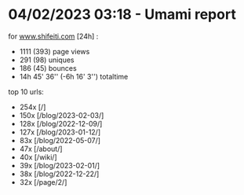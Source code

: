 # 04/02/2023 03:18 - Umami report
for www.shifeiti.com [24h] :

 - 1111 (393) page views
 - 291 (98) uniques
 - 186 (45) bounces
 - 14h 45' 36'' (-6h 16' 3'') totaltime


top 10 urls:
 - 254x [/]
 - 150x [/blog/2023-02-03/]
 - 128x [/blog/2022-12-09/]
 - 127x [/blog/2023-01-12/]
 - 83x [/blog/2022-05-07/]
 - 47x [/about/]
 - 40x [/wiki/]
 - 39x [/blog/2023-02-01/]
 - 38x [/blog/2022-12-22/]
 - 32x [/page/2/]



